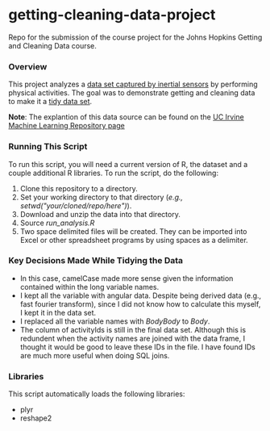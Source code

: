 getting-cleaning-data-project
=============================

Repo for the submission of the course project for the Johns Hopkins Getting and Cleaning Data course.

### Overview

This project analyzes a [data set captured by inertial sensors](https://d396qusza40orc.cloudfront.net/getdata%2Fprojectfiles%2FUCI%20HAR%20Dataset.zip) by performing physical activities. The goal was to demonstrate getting and cleaning data to make it a [tidy data set](http://vita.had.co.nz/papers/tidy-data.pdf).

__Note__: The explantion of this data source can be found on the [UC Irvine Machine Learning Repository page](http://archive.ics.uci.edu/ml/datasets/Human+Activity+Recognition+Using+Smartphones)

### Running This Script

To run this script, you will need a current version of R, the dataset and a couple additional R libraries. To run the script, do the following:
1. Clone this repository to a directory.
2. Set your working directory to that directory (*e.g., setwd("your/cloned/repo/here")*).
3. Download and unzip the data into that directory.
4. Source *run_analysis.R*
5. Two space delimited files will be created. They can be imported into Excel or other spreadsheet programs by using spaces as a delimiter.

### Key Decisions Made While Tidying the Data
- In this case, camelCase made more sense given the information contained within the long variable names.
- I kept all the variable with angular data. Despite being derived data (e.g., fast fourier transform), since I did not know how to calculate this myself, I kept it in the data set.
- I replaced all the variable names with *BodyBody* to *Body*.
- The column of activityIds is still in the final data set. Although this is redundent when the activity names are joined with the data frame, I thought it would be good to leave these IDs in the file. I have found IDs are much more useful when doing SQL joins.

### Libraries
This script automatically loads the following libraries:
- plyr
- reshape2


